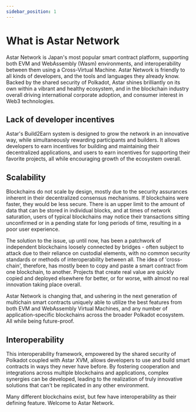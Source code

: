 ```yaml
---
sidebar_position: 1
---
```


# What is Astar Network

[Astar Network]: https://astar.network/ 

Astar Network is Japan's most popular smart contract platform, supporting both EVM and WebAssembly (Wasm) environments, and interoperability between them using a Cross-Virtual Machine. Astar Network is friendly to all kinds of developers, and the tools and languages they already know. Backed by the shared security of Polkadot, Astar shines brilliantly on its own within a vibrant and healthy ecosystem, and in the blockchain industry overall driving international corporate adoption, and consumer interest in Web3 technologies.


## Lack of developer incentives
 
Astar's Build2Earn system is designed to grow the network in an innovative way, while simultaneously rewarding participants and builders. It allows developers to earn incentives for building and maintaining their decentralized applications, and users to earn incentives for supporting their favorite projects, all while encouraging growth of the ecosystem overall.

## Scalability

Blockchains do not scale by design, mostly due to the security assurances inherent in their decentralized consensus mechanisms. If blockchains were faster, they would be less secure. There is an upper limit to the amount of data that can be stored in individual blocks, and at times of network saturation, users of typical blockchains may notice their transactions sitting unconfirmed or in a pending state for long periods of time, resulting in a poor user experience. 

The solution to the issue, up until now, has been a patchwork of independent blockchains loosely connected by bridges - often subject to attack due to their reliance on custodial elements, with no common security standards or methods of interoperability between all. The idea of 'cross-chain', therefore, has mostly been to copy and paste a smart contract from one blockchain, to another. Projects that create real value are quickly copied and deployed elsewhere for better, or for worse, with almost no real innovation taking place overall. 

Astar Network is changing that, and ushering in the next generation of multichain smart contracts uniquely able to utilize the best features from both EVM and WebAssembly Virtual Machines, and any number of application-specific blockchains across the broader Polkadot ecosystem. All while being future-proof.


## Interoperability

This interoperability framework, empowered by the shared security of Polkadot coupled with Astar XVM, allows developers to use and build smart contracts in ways they never have before. By fostering cooperation and integrations across multiple blockchains and applications, complex synergies can be developed, leading to the realization of truly innovative solutions that can't be replicated in any other environment.

Many different blockchains exist, but few have interoperability as their defining feature. Welcome to Astar Network.

